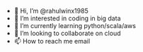 - 👋 Hi, I’m @rahulwinx1985
- 👀 I’m interested in coding in big data
- 🌱 I’m currently learning python/scala/aws
- 💞️ I’m looking to collaborate on cloud
- 📫 How to reach me email

<!---
rahulwinx1985/rahulwinx1985 is a ✨ special ✨ repository because its `README.md` (this file) appears on your GitHub profile.
You can click the Preview link to take a look at your changes.
--->
